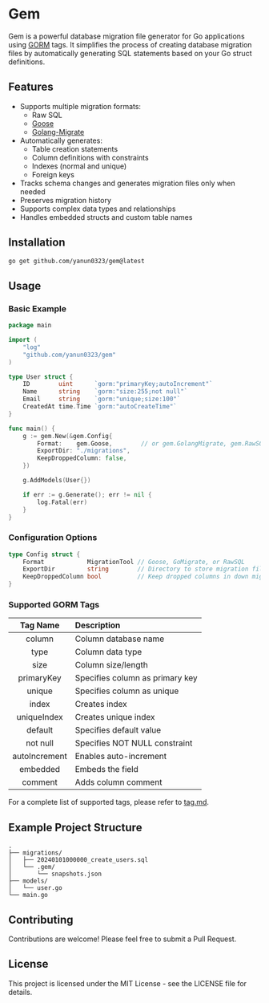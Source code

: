 # Gem

Gem is a powerful database migration file generator for Go applications using [GORM](https://gorm.io) tags. It simplifies the process of creating database migration files by automatically generating SQL statements based on your Go struct definitions.

## Features

- Supports multiple migration formats:
  - Raw SQL
  - [Goose](https://github.com/pressly/goose)
  - [Golang-Migrate](https://github.com/golang-migrate/migrate)
- Automatically generates:
  - Table creation statements
  - Column definitions with constraints
  - Indexes (normal and unique)
  - Foreign keys
- Tracks schema changes and generates migration files only when needed
- Preserves migration history
- Supports complex data types and relationships
- Handles embedded structs and custom table names

## Installation

```bash
go get github.com/yanun0323/gem@latest
```

## Usage

### Basic Example

```go
package main

import (
    "log"
    "github.com/yanun0323/gem"
)

type User struct {
    ID        uint      `gorm:"primaryKey;autoIncrement"`
    Name      string    `gorm:"size:255;not null"`
    Email     string    `gorm:"unique;size:100"`
    CreatedAt time.Time `gorm:"autoCreateTime"`
}

func main() {
    g := gem.New(&gem.Config{
        Format:    gem.Goose,        // or gem.GolangMigrate, gem.RawSQL
        ExportDir: "./migrations",
        KeepDroppedColumn: false,
    })

    g.AddModels(User{})

    if err := g.Generate(); err != nil {
        log.Fatal(err)
    }
}
```

### Configuration Options

```go
type Config struct {
    Format            MigrationTool // Goose, GoMigrate, or RawSQL
    ExportDir         string        // Directory to store migration files
    KeepDroppedColumn bool          // Keep dropped columns in down migrations
}
```

### Supported GORM Tags

|   Tag Name    | Description                     |
| :-----------: | :------------------------------ |
|    column     | Column database name            |
|     type      | Column data type                |
|     size      | Column size/length              |
|  primaryKey   | Specifies column as primary key |
|    unique     | Specifies column as unique      |
|     index     | Creates index                   |
|  uniqueIndex  | Creates unique index            |
|    default    | Specifies default value         |
|   not null    | Specifies NOT NULL constraint   |
| autoIncrement | Enables auto-increment          |
|   embedded    | Embeds the field                |
|    comment    | Adds column comment             |

For a complete list of supported tags, please refer to [tag.md](tag.md).

## Example Project Structure

```
.
├── migrations/
│   ├── 20240101000000_create_users.sql
│   └── .gem/
│       └── snapshots.json
├── models/
│   └── user.go
└── main.go
```

## Contributing

Contributions are welcome! Please feel free to submit a Pull Request.

## License

This project is licensed under the MIT License - see the LICENSE file for details.
